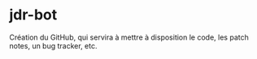 # jdr-bot

Création du GitHub, qui servira à mettre à disposition le code, les patch notes, un bug tracker, etc.
